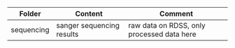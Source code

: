 | Folder | Content | Comment |
| ------ | ------- | ------- |
| sequencing | sanger sequencing results | raw data on RDSS, only processed data here |
